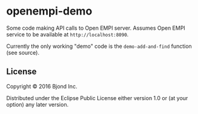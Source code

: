 # openempi-demo

Some code making API calls to Open EMPI server.  Assumes Open EMPI service to be available at `http://localhost:8090`.

Currently the only working "demo" code is the `demo-add-and-find` function (see source).

## License

Copyright © 2016 Bjond Inc.

Distributed under the Eclipse Public License either version 1.0 or (at
your option) any later version.
